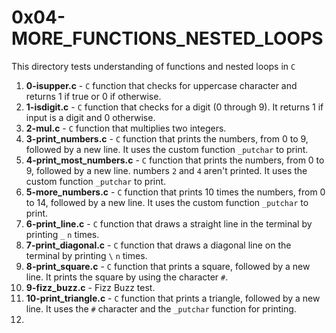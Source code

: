 # 0x04-MORE_FUNCTIONS_NESTED_LOOPS
This directory tests understanding of functions and nested loops in `C`
1. **0-isupper.c** - `C` function that checks for uppercase character and returns 1 if true or 0 if otherwise.
2. **1-isdigit.c** - `C` function that checks for a digit (0 through 9). It returns 1 if input is a digit and 0 otherwise.
3. **2-mul.c** - `C` function that multiplies two integers.
4. **3-print_numbers.c** - `C` function that prints the numbers, from 0 to 9, followed by a new line. It uses the custom function `_putchar` to print.
5. **4-print_most_numbers.c** - `C` function that prints the numbers, from 0 to 9, followed by a new line. numbers `2` and `4` aren't printed. It uses the custom function `_putchar` to print.
6. **5-more_numbers.c** - `C` function that prints 10 times the numbers, from 0 to 14, followed by a new line. It uses the custom function `_putchar` to print.
7. **6-print_line.c** - `C` function that draws a straight line in the terminal by printing `_` `n` times.
8. **7-print_diagonal.c** - `C` function that draws a diagonal line on the terminal by printing `\` `n` times.
9. **8-print_square.c** - `C` function that prints a square, followed by a new line. It prints the square by using the character `#`.
10. **9-fizz_buzz.c** - Fizz Buzz test.
11. **10-print_triangle.c** - `C` function that prints a triangle, followed by a new line. It uses the `#` character and the `_putchar` function for printing.
12. 

